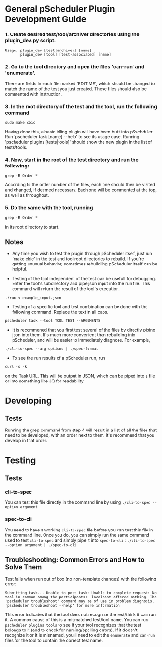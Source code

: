 # General pScheduler Plugin Development Guide ###

### 1. Create desired test/tool/archiver directories using the plugin_dev.py script.

```
Usage: plugin_dev [test|archiver] [name]                                       
       plugin_dev [tool] [test-associated] [name]
```

### 2. Go to the tool directory and open the files 'can-run' and 'enumerate'. 
There are fields in each file marked 'EDIT ME', which should
be changed to match the name of the test you just created. These files
should also be commented with instruction.

### 3. In the root directory of the test and the tool, run the following command
```
sudo make cbic
```
Having done this, a basic idling plugin will have been built into pSschduler.
Run 'pscheduler task [name] --help' to see its usage case. Running 
'pscheduler plugins [tests|tools]' should show the new plugin in the list
of tests/tools.

### 4. Now, start in the root of the test directory and run the following:
```
grep -R Order *
```
According to the order number of the files, each one should then be
visited and changed, if deemed necessary. Each one will be commented
at the top, as well as throughout.

### 5. Do the same with the tool, running 
```
grep -R Order *
```
in its root directory to start.

## Notes

- Any time you wish to test the plugin through pScheduler itself, just
run 'make cbic' in the test and tool root directories to rebuild. If you're
getting unusual behavior, sometimes rebuildling pScheduler itself can be
helpful.

- Testing of the tool independent of the test can be usefull for debugging. Enter the tool's subdirectory and pipe json input into the run file. This command will return the result of the tool's execution.
```
./run < example_input.json 
```

- Testing of a specific tool and test combination can be done with the following command. Replace the text in all caps.
```
pscheduler task --tool TOOL TEST --ARGUMENTS
```

- It is recommened that you first test several of the files by directly
piping json into them. It's much more convenient than rebuilding into
pScheduler, and will be easier to immediately diagnose.
For example, 
```
./cli-to-spec --arg options | ./spec-format
```

- To see the run results of a pScheduler run, run
```
curl -s -k
```
on the Task URL. This will be output in JSON, which can be piped into
a file or into something like JQ for readability

# Developing

## Tests

Running the grep command from step 4 will result in a list of all the files that need to be developed, with an order next to them. It's recommend that you develop in that order.

# Testing

## Tests

### cli-to-spec

You can test this file directly in the command line by using ```./cli-to-spec --option argument```

### spec-to-cli

You need to have a working ```cli-to-spec``` file before you can test this file in the command line. Once you do, you can simply run the same command used to test ```cli-to-spec``` and simply pipe it into ```spec-to-cli``` : ```./cli-to-spec --option argument | ./spec-to-cli```

## Troubleshooting: Common Errors and How to Solve Them

Test fails when run out of box (no non-template changes) with the following error:

``Submitting task...
Unable to post task: Unable to complete request: No tool in common among the participants:  localhost offered nothing.
The 'pscheduler troubleshoot' command may be of use in problem
diagnosis. 'pscheduler troubleshoot --help' for more information``

This error indicates that the tool does not recognize the test/think it can run it. A common cause of this is a mismatched test/tool name. You can run ```pscheduler plugins tools``` to see if your tool recognizes that the test belongs to it (and to check for naming/spelling errors). If it doesn't recognize it or it is misnamed, you'll need to edit the ```enumerate``` and ```can-run``` files for the tool to contain the correct test name.
